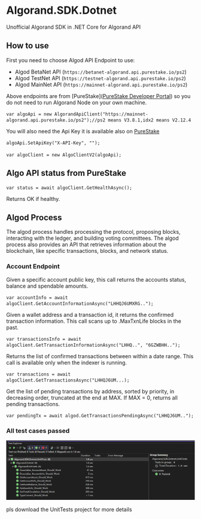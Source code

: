 # Algorand.SDK.Dotnet

Unofficial Algorand SDK in .NET Core for Algorand API

## How to use

First you need to choose Algod API Endpoint to use:

- Algod BetaNet API (`https://betanet-algorand.api.purestake.io/ps2`)
- Algod TestNet API (`https://testnet-algorand.api.purestake.io/ps2`)
- Algod MainNet API (`https://mainnet-algorand.api.purestake.io/ps2`)

Above endpoints are from [PureStake]([PureStake Developer Portal](https://developer.purestake.io/apis)) so you do not need to run Algorand Node on your own machine.

    var algoApi = new AlgorandApiClient("https://mainnet-algorand.api.purestake.io/ps2");//ps2 means V3.8.1,idx2 means V2.12.4

You will also need the Api Key it is available also on [PureStake](https://developer.purestake.io/dashboard)

    algoApi.SetApiKey("X-API-Key", "");
    
    var algoClient = new AlgoClientV2(algoApi);

## Algo API status from PureStake

    var status = await algoClient.GetHealthAsync();

Returns OK if healthy.

## Algod Process

The algod process handles processing the protocol, proposing blocks, interacting with the ledger, and building voting committees. The algod process also provides an API that retrieves information about the blockchain, like specific transactions, blocks, and network status.

### Account Endpoint

Given a specific account public key, this call returns the accounts status, balance and spendable amounts.

    var accountInfo = await algoClient.GetAccountInformationAsync("LHHQJ6UMXRG..");

Given a wallet address and a transaction id, it returns the confirmed transaction information. This call scans up to .MaxTxnLife blocks in the past.

    var transactionsInfo = await algoClient.GetTransactionInformationAsync("LHHQ..", "6GZWBHH..");

Returns the list of confirmed transactions between within a date range. This call is available only when the indexer is running.

    var transactions = await algoClient.GetTransactionsAsync("LHHQJ6UM...);

Get the list of pending transactions by address, sorted by priority, in decreasing order, truncated at the end at MAX. If MAX = 0, returns all pending transactions.

    var pendingTx = await algod.GetTransactionsPendingAsync("LHHQJ6UM..");

### All test cases passed

[![image](https://github.com/memoryfraction/Algorand-SDK/blob/master/resources/pics/TestCases.png?raw=true)](/Documents/Calculation%20and%20Software%20Implementation%20of%20Ground%20Lightning-Flash%20Density-%E9%9B%B7%E5%87%BB%E5%A4%A7%E5%9C%B0%E5%AF%86%E5%BA%A6%E7%9A%84%E8%AE%A1%E7%AE%97%E4%B8%8E%E8%BD%AF%E4%BB%B6%E5%AE%9E%E7%8E%B0-Rong%20Fan-%E6%A8%8A%E8%8D%A3.pdf)

pls download the UnitTests project for more details
